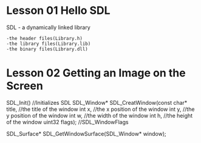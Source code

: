# Lesson 01 Hello SDL
SDL - a dynamically linked library

    -the header files(Library.h)
    -the library files(Library.lib)
    -the binary files(Library.dll)    
    
# Lesson 02 Getting an Image on the Screen
SDL_Init()  //Initializes SDL
SDL_Window* SDL_CreatWindow(const char* title,  //the title of the window
                            int         x,      //the x position of the window
                            int         y,      //the y position of the window
                            int         w,      //the width of the window
                            int         h,      //the height of the window
                            uint32      flags);  //SDL_WindowFlags
                           
SDL_Surface* SDL_GetWindowSurface(SDL_Window* window);
